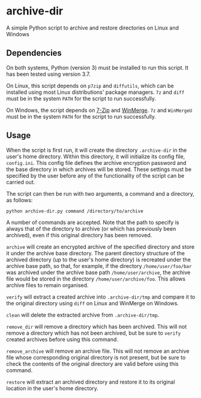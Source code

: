 # archive-dir
A simple Python script to archive and restore directories on Linux and Windows

## Dependencies

On both systems, Python (version 3) must be installed to run this script. It has been tested using version 3.7.

On Linux, this script depends on `p7zip` and `diffutils`, which can be installed using most Linux distributions' package managers. `7z` and `diff` must be in the system `PATH` for the script to run successfully.

On Windows, the script depends on [7-Zip](https://www.7-zip.org) and [WinMerge](https://winmerge.org). `7z` and `WinMergeU` must be in the system `PATH` for the script to run successfully.

## Usage

When the script is first run, it will create the directory `.archive-dir` in the user's home directory. Within this directory, it will initialize its config file, `config.ini`. This config file defines the archive encryption password and the base directory in which archives will be stored. These settings must be specified by the user before any of the functionality of the script can be carried out.

The script can then be run with two arguments, a command and a directory, as follows:

```
python archive-dir.py command /directory/to/archive
```

A number of commands are accepted. Note that the path to specify is always that of the directory to archive (or which has previously been archived), even if this original directory has been removed.

`archive` will create an encrypted archive of the specified directory and store it under the archive base directory. The parent directory structure of the archived directory (up to the user's home directory) is recreated under the archive base path, so that, for example, if the directory `/home/user/foo/bar` was archived under the archive base path `/home/user/archive`, the archive file would be stored in the directory `/home/user/archive/foo`. This allows archive files to remain organised.

`verify` will extract a created archive into `.archive-dir/tmp` and compare it to the original directory using `diff` on Linux and WinMerge on Windows.

`clean` will delete the extracted archive from `.archive-dir/tmp`.

`remove_dir` will remove a directory which has been archived. This will not remove a directory which has not been archived, but be sure to `verify` created archives before using this command.

`remove_archive` will remove an archive file. This will not remove an archive file whose corresponding original directory is not present, but be sure to check the contents of the original directory are valid before using this command.

`restore` will extract an archived directory and restore it to its original location in the user's home directory.
